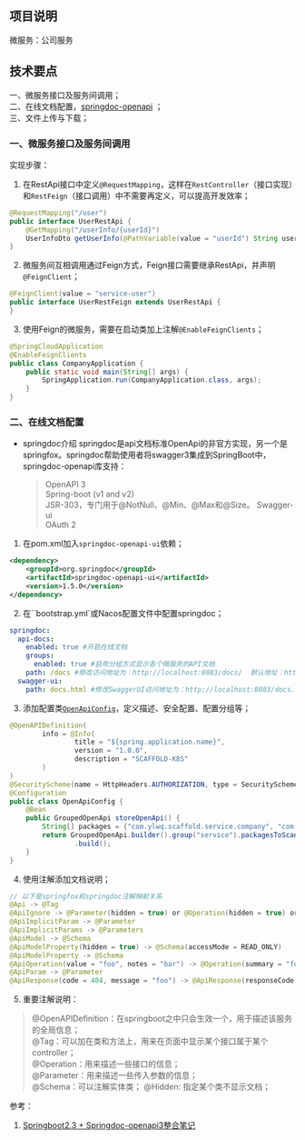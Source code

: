 ## 项目说明
微服务：公司服务

## 技术要点  
一、微服务接口及服务间调用；  
二、在线文档配置，[springdoc-openapi](https://github.com/springdoc/springdoc-openapi) ；  
三、文件上传与下载；  

### 一、微服务接口及服务间调用
实现步骤：
1. 在RestApi接口中定义`@RequestMapping`，这样在`RestController`（接口实现）和`RestFeign`（接口调用）中不需要再定义，可以提高开发效率；
```java
@RequestMapping("/user")
public interface UserRestApi {
    @GetMapping("/userInfo/{userId}")
    UserInfoDto getUserInfo(@PathVariable(value = "userId") String userId);
}
```
2. 微服务间互相调用通过Feign方式，Feign接口需要继承RestApi，并声明`@FeignClient`；
```java
@FeignClient(value = "service-user")
public interface UserRestFeign extends UserRestApi {
}
```
3. 使用Feign的微服务，需要在启动类加上注解`@EnableFeignClients`；
```java
@SpringCloudApplication
@EnableFeignClients
public class CompanyApplication {
    public static void main(String[] args) {
        SpringApplication.run(CompanyApplication.class, args);
    }
}
```

### 二、在线文档配置
* springdoc介绍 
  springdoc是api文档标准OpenApi的非官方实现，另一个是springfox。springdoc帮助使用者将swagger3集成到SpringBoot中，springdoc-openapi库支持：
  > OpenAPI 3  
  > Spring-boot (v1 and v2)  
  > JSR-303，专门用于@NotNull、@Min、@Max和@Size。 Swagger-ui  
  > OAuth 2  
1. 在pom.xml加入`springdoc-openapi-ui`依赖；
```xml
<dependency>
    <groupId>org.springdoc</groupId>
    <artifactId>springdoc-openapi-ui</artifactId>
    <version>1.5.0</version>
</dependency>
```
2. 在``bootstrap.yml`或Nacos配置文件中配置springdoc；
```yaml
springdoc:
  api-docs:
    enabled: true #开启在线文档
    groups:
      enabled: true #启用分组方式显示各个微服务的API文档
    path: /docs #修改访问地址为：http://localhost:8083/docs/  默认地址：http://localhost:8083/v3/api-docs/
  swagger-ui:
    path: docs.html #修改SwaggerUI访问地址为：http://localhost:8083/docs.html  默认访问地址：http://localhost:8083/swagger-ui.html
```
3. 添加配置类[`OpenApiConfig`](src/main/java/com/ylwq/scaffold/service/company/config/OpenApiConfig.java)，定义描述、安全配置、配置分组等；
```java
@OpenAPIDefinition(
        info = @Info(
                title = "${spring.application.name}",
                version = "1.0.0",
                description = "SCAFFOLD-K8S"
        )
)
@SecurityScheme(name = HttpHeaders.AUTHORIZATION, type = SecuritySchemeType.HTTP, bearerFormat = "JWT", scheme = "bearer")
@Configuration
public class OpenApiConfig {
    @Bean
    public GroupedOpenApi storeOpenApi() {
        String[] packages = {"com.ylwq.scaffold.service.company", "com.ylwq.scaffold.service.user"};
        return GroupedOpenApi.builder().group("service").packagesToScan(packages)
                .build();
    }
}
```
4. 使用注解添加文档说明；
```java
// 以下是springfox和springdoc注解映射关系
@Api -> @Tag
@ApiIgnore -> @Parameter(hidden = true) or @Operation(hidden = true) or @Hidden
@ApiImplicitParam -> @Parameter
@ApiImplicitParams -> @Parameters
@ApiModel -> @Schema
@ApiModelProperty(hidden = true) -> @Schema(accessMode = READ_ONLY)
@ApiModelProperty -> @Schema
@ApiOperation(value = "foo", notes = "bar") -> @Operation(summary = "foo", description = "bar")
@ApiParam -> @Parameter
@ApiResponse(code = 404, message = "foo") -> @ApiResponse(responseCode = "404", description = "foo")
```
5. 重要注解说明：
> @OpenAPIDefinition：在springboot之中只会生效一个，用于描述该服务的全局信息；  
> @Tag：可以加在类和方法上，用来在页面中显示某个接口属于某个controller；  
> @Operation：用来描述一些接口的信息；  
> @Parameter：用来描述一些传入参数的信息；  
> @Schema：可以注解实体类；
> @Hidden: 指定某个类不显示文档；  

参考：
1. [Springboot2.3 + Springdoc-openapi3整合笔记](https://blog.csdn.net/zxt521yt/article/details/110558598)